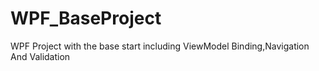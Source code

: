 # WPF_BaseProject
WPF Project with the base start including ViewModel Binding,Navigation And Validation
